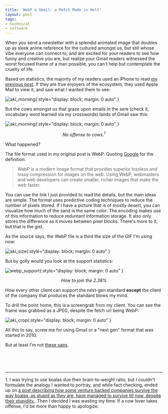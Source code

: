 ```yaml
---
title: 'WebP & Gmail: a Match Made in Hell'
layout: post
tags:
- technical
- software
---
```


When you send a newsletter with a splendid animated image that doubles up as sleek anime reference for the cultured amongst us, but still whose vibe everyone can connect to, and are excited for your readers to see how funny and creative you are, but realize your Gmail readers witnessed the worst focused frame of a man possible, you can't help but contemplate the cruelty of life.

Based on statistics, the majority of my readers used an iPhone to read [my previous post](https://www.joraaverchahal.com/blog/crosswords-and-completion). If they are true enjoyers of the ecosystem, they used Apple Mail to view it, and saw what I wanted them to see:

![aki_morning](https://chr0nikler.github.io/assets/images/aki_morning.gif){:style="display: block; margin: 0 auto" }

But the cows amongst us that graze upon emails in the sere (check it, vocabulary word learned via my crosswords) lands of Gmail saw this: 

![aki_morning](https://chr0nikler.github.io/assets/images/aki_morning.jpg){:style="display: block; margin: 0 auto" }
<center>
	<em> No offense to cows.<sup>1</sup></em>
</center>

What happened?

The file format used in my original post is WebP. Quoting [Google](https://developers.google.com/speed/webp#webp_support) for the definition: 

> WebP is a modern image format that provides superior lossless and lossy compression for images on the web. Using WebP, webmasters and web developers can create smaller, richer images that make the web faster.

You can use the link I just provided to read the details, but the main ideas are simple. The format uses predictive coding techniques to reduce the number of pixels stored. If I have a picture that is of mostly desert, you can visualize how much of the sand is the same color. The encoding makes use of this information to reduce reduntant information storage. It also only stores the difference as it moves between pixel blocks. There's more to it, but that is the gist.

As the source says, the WebP file is a third the size of the GIF I'm using now:

![aki_size](https://chr0nikler.github.io/assets/images/aki_size.png){:style="display: block; margin: 0 auto" }

But by golly would you look at the support statistics:

![webp_support](https://chr0nikler.github.io/assets/images/web_support.png){:style="display: block; margin: 0 auto" }
<center>
	<em>How to join the 2.38%</em>
</center>

How every other client can support the next-gen standard **except** the client of the company that produces the standard blows my mind.

To drill the point home, this is a screengrab from my client. You can see the frame was grabbed as a JPEG, despite the fetch url being WebP: 

![aki_crop](https://chr0nikler.github.io/assets/images/aki_crop.png){:style="display: block; margin: 0 auto" }

All this to say, screw me for using Gmail or a "next gen" format that was started in 2010. 

But at least I'm not [these saps](https://groups.google.com/a/webmproject.org/g/webp-discuss/c/e1ZzTJOfIyg?pli=1).


<br>
<br>
<br>


---


1\. I was trying to use koalas due their brain-to-weight ratio, but I couldn't formulate the analogy I wanted to portray, and while fact checking, ended up on [a post describing how some venture backed companies survive the way koalas, as stupid as they are, have managed to survive till now, despite their stupidity.](https://omdventures.com/essays/koalas-stupidity-as-strategy). Then I decided I was wasting my time. If a cow lover takes offense, I'd be more than happy to apologize.
